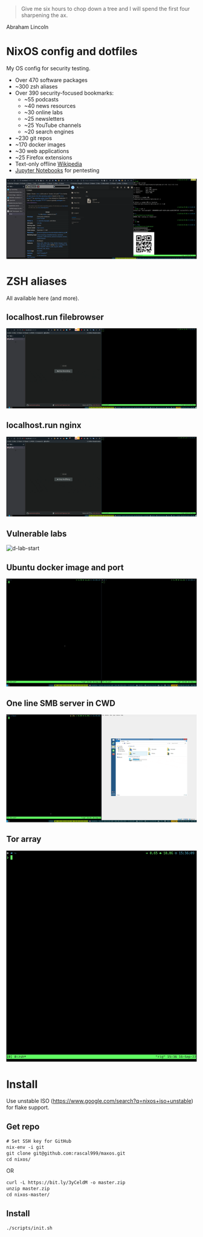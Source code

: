 > Give me six hours to chop down a tree and I will spend the first four sharpening the ax.

Abraham Lincoln

# NixOS config and dotfiles

My OS config for security testing.

* Over 470 software packages
* ~300 zsh aliases
* Over 390 security-focused bookmarks:
  * ~55 podcasts
  * ~40 news resources
  * ~30 online labs
  * ~25 newsletters
  * ~25 YouTube channels
  * ~20 search engines
* ~230 git repos
* ~170 docker images
* ~30 web applications
* ~25 Firefox extensions
* Text-only offline [Wikipedia](http://localhost:9060/wikipedia_en_all_nopic_2022-01/A/User:The_other_Kiwix_guy/Landing)
* [Jupyter Notebooks](http://localhost:8000/tree?) for pentesting

![NixOS desktop](/resources/screenshots/20220706_nixos.png)

# ZSH aliases

All available here (and more).

## localhost.run filebrowser

![a-localhostrun-filebrowser](/resources/gifcap/gifcap-a-localhostrun-filebrowser.gif)

## localhost.run nginx

![a-localhostrun-filebrowser](/resources/gifcap/gifcap-a-localhostrun-nginx.gif)

## Vulnerable labs

![d-lab-start](/resources/gifcap/gifcap-d-lab-start.gif)

## Ubuntu docker image and port

![d-shellhereport](/resources/gifcap/gifcap-d-shellhereport.gif)

## One line SMB server in CWD

![d-smbservehere](/resources/gifcap/gifcap-d-smbservehere.gif)

## Tor array

![d-tor-array](/resources/gifcap/gifcap-d-tor-array.gif)

# Install

Use unstable ISO (https://www.google.com/search?q=nixos+iso+unstable) for flake support.

## Get repo

```
# Set SSH key for GitHub
nix-env -i git
git clone git@github.com:rascal999/maxos.git
cd nixos/
```

OR

```
curl -L https://bit.ly/3yCeldM -o master.zip
unzip master.zip
cd nixos-master/
```

## Install

```
./scripts/init.sh
```
